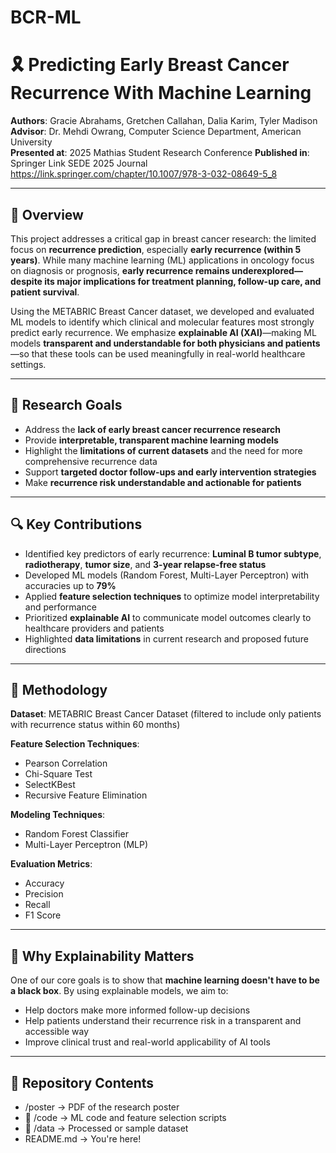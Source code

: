 # BCR-ML

# 🎗 Predicting Early Breast Cancer Recurrence With Machine Learning

**Authors**: Gracie Abrahams, Gretchen Callahan, Dalia Karim, Tyler Madison  
**Advisor**: Dr. Mehdi Owrang, Computer Science Department, American University  
**Presented at**: 2025 Mathias Student Research Conference
**Published in**: Springer Link SEDE 2025 Journal https://link.springer.com/chapter/10.1007/978-3-032-08649-5_8

---

## 🧠 Overview

This project addresses a critical gap in breast cancer research: the limited focus on **recurrence prediction**, especially **early recurrence (within 5 years)**. While many machine learning (ML) applications in oncology focus on diagnosis or prognosis, **early recurrence remains underexplored—despite its major implications for treatment planning, follow-up care, and patient survival**.

Using the METABRIC Breast Cancer dataset, we developed and evaluated ML models to identify which clinical and molecular features most strongly predict early recurrence. We emphasize **explainable AI (XAI)**—making ML models **transparent and understandable for both physicians and patients**—so that these tools can be used meaningfully in real-world healthcare settings.

---

## 🎯 Research Goals

- Address the **lack of early breast cancer recurrence research**
- Provide **interpretable, transparent machine learning models**
- Highlight the **limitations of current datasets** and the need for more comprehensive recurrence data
- Support **targeted doctor follow-ups and early intervention strategies**
- Make **recurrence risk understandable and actionable for patients**

---

## 🔍 Key Contributions

- Identified key predictors of early recurrence: **Luminal B tumor subtype**, **radiotherapy**, **tumor size**, and **3-year relapse-free status**
- Developed ML models (Random Forest, Multi-Layer Perceptron) with accuracies up to **79%**
- Applied **feature selection techniques** to optimize model interpretability and performance
- Prioritized **explainable AI** to communicate model outcomes clearly to healthcare providers and patients
- Highlighted **data limitations** in current research and proposed future directions

---

## 🧪 Methodology

**Dataset**: METABRIC Breast Cancer Dataset (filtered to include only patients with recurrence status within 60 months)

**Feature Selection Techniques**:
- Pearson Correlation
- Chi-Square Test
- SelectKBest
- Recursive Feature Elimination

**Modeling Techniques**:
- Random Forest Classifier
- Multi-Layer Perceptron (MLP)

**Evaluation Metrics**:
- Accuracy
- Precision
- Recall
- F1 Score

---

## 💬 Why Explainability Matters

One of our core goals is to show that **machine learning doesn't have to be a black box**. By using explainable models, we aim to:
- Help doctors make more informed follow-up decisions
- Help patients understand their recurrence risk in a transparent and accessible way
- Improve clinical trust and real-world applicability of AI tools

---

## 📁 Repository Contents

- /poster → PDF of the research poster
- 📁 /code → ML code and feature selection scripts
- 📁 /data → Processed or sample dataset
- README.md → You're here!



